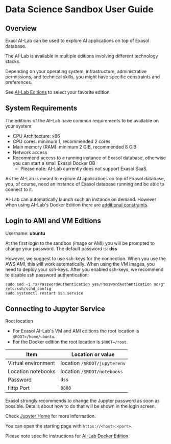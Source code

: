 # Data Science Sandbox User Guide

## Overview

Exaol AI-Lab can be used to explore AI applications on top of Exasol database.

The AI-Lab is available in multiple editions involving different technology stacks.

Depending on your operating system, infrastructure, administrative permissions, and technical skills, you might have specific constraints and preferences.

See [AI-Lab Editions](editions.md) to select your favorite edition.

## System Requirements

The editions of the AI-Lab have common requirements to be available on your system:
* CPU Architecture: x86
* CPU cores: minimum 1, recommended 2 cores
* Main memory (RAM): minimum 2 GiB, recommended 8 GiB
* Network access
* Recommend access to a running instance of Exasol database, otherwise you can start a small Exasol Docker DB
  * Please note: AI-Lab currently does not support Exasol SaaS.

As the AI-Lab is meant to explore AI applications on top of Exasol database, you, of course, need an instance of Exasol database running and be able to connect to it.

AI-Lab can automatically launch such an instance on demand. However when using AI-Lab's Docker Edition there are [additional constraints](docker/docker_usage.md#enabling-exasol-ai-lab-to-use-docker-features).

## Login to AMI and VM Editions

Username: **ubuntu**

At the first login to the sandbox (image or AMI) you will be prompted to change your password.
The default password is: **dss**

However, we suggest to use ssh-keys for the connection. When you use the AWS AMI, this will work automatically. When using the VM images, you need to deploy your ssh-keys. After you enabled ssh-keys, we recommend to disable ssh password authentication:
```shell
sudo sed -i "s/PasswordAuthentication yes/PasswordAuthentication no/g" /etc/ssh/sshd_config
sudo systemctl restart ssh.service
```

## Connecting to Jupyter Service

Root location
* For Exasol AI-Lab's VM and AMI editions the root location is `$ROOT=/home/ubuntu`.
* For the Docker edition the root location is `$ROOT=/root`.

| Item                | Location or value            |
|---------------------|------------------------------|
| Virtual environment | location `/$ROOT/jupyterenv` |
| Location notebooks  | location `/$ROOT/notebooks`  |
| Password            | `dss`                        |
| Http Port           | `8888`                       |

Exasol strongly recommends to change the Jupyter password as soon as possible. Details about how to do that will be shown in the login screen.

Check [Jupyter Home](https://jupyter.org/) for more information.

You can open the starting page with `https://<host>:<port>`.

Please note specific instructions for [AI-Lab Docker Edition](docker/docker_usage.md).

